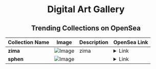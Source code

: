 <div align="center">

# Digital Art Gallery

## Trending Collections on OpenSea

| Collection Name                       | Image                                                                                     | Description                       | OpenSea Link                                                                                          |
|---------------------------------------|-------------------------------------------------------------------------------------------|-----------------------------------|--------------------------------------------------------------------------------------------------------|
| **zima** | ![Image](https://i.seadn.io/s/raw/files/594069b5b05b4682ff6be5fe4ddbde48.jpg?w=500&auto=format?w=200&auto=format) | zima | <details><summary>Link</summary>[zima](https://opensea.io/collection/zima-52)</details> |
| **sphen** | ![Image](https://i.seadn.io/s/raw/files/417bc40ca028dd0a12dd4fec2f5bc3a7.png?w=500&auto=format?w=200&auto=format) |  | <details><summary>Link</summary>[sphen](https://opensea.io/collection/sphen)</details> |

</div>